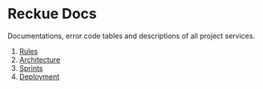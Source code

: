 # Reckue Docs
Documentations, error code tables and descriptions of all project services.

1. [Rules](rules/README.md)
2. [Architecture](architecture/README.md)
3. [Sprints](sprints/README.md)
4. [Deployment](deployment/README.md)
